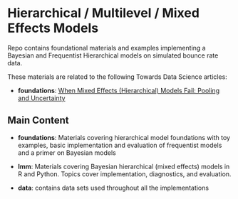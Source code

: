 # Hierarchical / Multilevel / Mixed Effects Models

Repo contains foundational materials and examples  implementing a Bayesian and Frequentist Hierarchical models on simulated bounce rate data.

These materials are related to the following Towards Data Science articles:

- **foundations**: [When Mixed Effects (Hierarchical) Models Fail: Pooling and Uncertainty]( https://towardsdatascience.com/when-mixed-effects-hierarchical-models-fail-pooling-and-uncertainty-77e667823ae8)

## Main Content

- **foundations**: Materials covering hierarchical model foundations with toy examples, basic implementation and evaluation of frequentist models and a primer on Bayesian models

- **lmm**: Materials covering Bayesian hierarchical (mixed effects) models in R and Python. Topics cover implementation, diagnostics, and evaluation.

- **data**: contains data sets used throughout all the implementations

